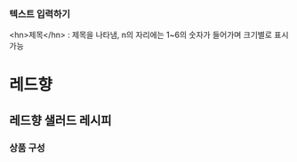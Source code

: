 ### 텍스트 입력하기

\<hn>제목\</hn\> : 제목을 나타냄, n의 자리에는 1~6의 숫자가 들어가며 크기별로 표시가능

<h1>레드향</h1> 
<h2>레드향 샐러드 레시피</h2>
<h3>상품 구성</h3>


